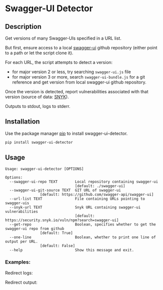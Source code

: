 Swagger-UI Detector
===================

Description
-----------

Get versions of many Swagger-UIs specified in a URL list.

But first, ensure access to a local [swagger-ui](https://github.com/swagger-api/swagger-ui) github repository (either point to a path or let the script clone it).

For each URL, the script attempts to detect a version:
  - for major version 2 or less, try searching `swagger-ui.js` file
  - for major version 3 or more, search `swagger-ui-bundle.js` for a git reference and get version from local swagger-ui github repository.

Once the version is detected, report vulnerabilities associated with that version (source of data: [SNYK](https://security.snyk.io/vuln/npm/?search=swagger-ui)).

Outputs to stdout, logs to stderr.

Installation
------------

Use the package manager [pip](https://pip.pypa.io/en/stable/) to install swagger-ui-detector.

```bash
pip install swagger-ui-detector 
```

Usage
-----

```
Usage: swagger-ui-detector [OPTIONS]

Options:
  --swagger-ui-repo TEXT        Local repository containing swagger-ui
                                [default: ./swagger-ui]
  --swagger-ui-git-source TEXT  GIT URL of swagger-ui  
				[default: https://github.com/swagger-api/swagger-ui]
  --url-list TEXT               File containing URLs pointing to swagger-uis
  --snyk-url TEXT               Snyk URL containing swagger-ui vulnerabilities
                                [default: https://security.snyk.io/vuln/npm?search=swagger-ui]
  --get-repo                    Boolean, specifies whether to get the swagger-ui repo from github  
				[default: True]
  --one-line                    Boolean, whether to print one line of output per URL.  
				[default: False]
  --help                        Show this message and exit.

```

### Examples:

Redirect logs:

Redirect output:


